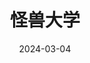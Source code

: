 ---
layout: page
title: 怪兽大学
description: >
  以前看皮克斯动画的时候，总觉得在搞笑、可爱、充满想象力以外缺少一些什么，看这部电影的时候我觉得不缺少了。积极乐观、努力聪明的大眼仔，祝你实现梦想。
category: 电影
img: assets/img/movie/2024/guai_shou_da_xue.webp
star: 5
date: 2024-03-04
---